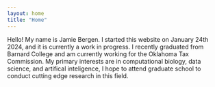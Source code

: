 ```yaml
---
layout: home
title: "Home"
---
```


Hello! My name is Jamie Bergen. I started this website on January 24th 2024, and it is currently a work in progress. I recently graduated from Barnard College and am currently working for the Oklahoma Tax Commission. My primary interests are in computational biology, data science, and artifical inteligence, I hope to attend graduate school to conduct cutting edge research in this field. 